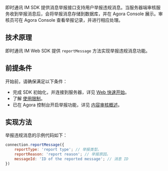 即时通讯 IM SDK 提供消息举报接口支持用户举报违规消息。当服务器端审核服务收到举报消息后，会将举报消息存储到数据库，并在 Agora Console 展示。审核员可在 Agora Console 查看举报记录，并进行相应处理。

## 技术原理

即时通讯 IM Web SDK 提供 `reportMessage` 方法实现举报违规消息功能。

## 前提条件

开始前，请确保满足以下条件：

- 完成 SDK 初始化，并连接到服务器，详见 [Web 快速开始](./agora_chat_get_started_web)。
- 了解 [使用限制](./agora_chat_limitation)。
- 已在 Agora 控制台开启举报功能，详见 [内容审核概述](./agora_chat_moderation_overview)。

## 实现方法

举报违规消息的示例代码如下：

```javascript
connection.reportMessage({
    reportType: 'report type'; // 举报类型。
    reportReason: 'report reason'; // 举报原因。
    messageId: 'ID of the reported message'; // 消息 ID
})
```